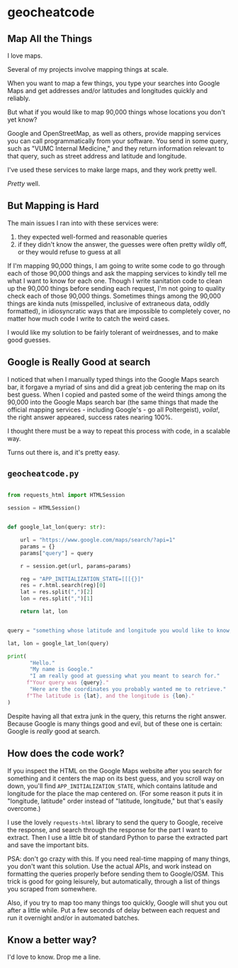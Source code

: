 
# geocheatcode

## Map All the Things

I love maps.

Several of my projects involve mapping things at scale.

When you want to map a few things,
you type your searches into Google Maps
and get addresses and/or latitudes and longitudes
quickly and reliably.

But what if you would like to map 90,000 things
whose locations you don't yet know?

Google and OpenStreetMap, 
as well as others,
provide mapping services
you can call programmatically from your software.
You send in some query, 
such as "VUMC Internal Medicine,"
and they return information
relevant to that query,
such as street address and 
latitude and longitude.

I've used these services to make large maps,
and they work pretty well.

*Pretty* well.

## But Mapping is Hard

The main issues I ran into with these services were:

1. they expected well-formed and reasonable queries
2. if they didn't know the answer, the guesses were often pretty wildly off, or they would refuse to guess at all

If I'm mapping 90,000 things,
I am going to write some code 
to go through each of those 90,000 things
and ask the mapping services 
to kindly tell me what I want to know for each one.
Though I write sanitation code to clean up the 90,000 things
before sending each request,
I'm not going to quality check each of those 90,000 things.
Sometimes things among the 90,000 things are kinda nuts
(misspelled, inclusive of extraneous data, oddly formatted),
in idiosyncratic ways that are impossible to completely cover,
no matter how much code I write to catch the weird cases.

I would like my solution to be fairly tolerant of weirdnesses,
and to make good guesses.

## Google is Really Good at search

I noticed that when I manually typed things 
into the Google Maps search bar,
it forgave a myriad of sins
and did a great job centering the map on its best guess.
When I copied and pasted some of the weird things among the 90,000
into the Google Maps search bar
(the same things that made the 
official mapping services - including Google's - 
go all Poltergeist),
*voila!*, the right answer appeared,
success rates nearing 100%.

I thought there must be a way to repeat this process with code,
in a scalable way.

Turns out there is, and it's pretty easy.

## `geocheatcode.py`

```python

from requests_html import HTMLSession

session = HTMLSession()


def google_lat_lon(query: str):

    url = "https://www.google.com/maps/search/?api=1"
    params = {}
    params["query"] = query

    r = session.get(url, params=params)

    reg = "APP_INITIALIZATION_STATE=[[[{}]"
    res = r.html.search(reg)[0]
    lat = res.split(",")[2]
    lon = res.split(",")[1]

    return lat, lon


query = "something whose latitude and longitude you would like to know, maybe VUMC Internal Medicine"

lat, lon = google_lat_lon(query)

print(
       "Hello."
       "My name is Google."
       "I am really good at guessing what you meant to search for."
      f"Your query was {query}."
       "Here are the coordinates you probably wanted me to retrieve."
      f"The latitude is {lat}, and the longitude is {lon}."
)

```

Despite having all that extra junk in the query,
this returns the right answer. 
Because Google is many things good and evil,
but of these one is certain: 
Google is *really* good at search.

## How does the code work?

If you inspect the HTML on the Google Maps website 
after you search for something 
and it centers the map on its best guess, and you scroll way on down,
you'll find `APP_INITIALIZATION_STATE`, which contains
latitude and longitude for the place the map centered on.
(For some reason it puts it in "longitude, latitude" order
instead of "latitude, longitude," but that's easily overcome.)

I use the lovely `requests-html` library
to send the query to Google,
receive the response,
and search through the response for the part I want to extract.
Then I use a little bit of standard Python 
to parse the extracted part and save the important bits.

PSA: don't go crazy with this. 
If you need real-time mapping of many things,
you don't want this solution.
Use the actual APIs, 
and work instead on formatting the queries properly
before sending them to Google/OSM.
This trick is good for going leisurely,
but automatically,
through a list of things you scraped from somewhere.

Also, if you try to map too many things too quickly,
Google will shut you out after a little while.
Put a few seconds of delay between each request 
and run it overnight and/or in automated batches.

## Know a better way?

I'd love to know. Drop me a line.
